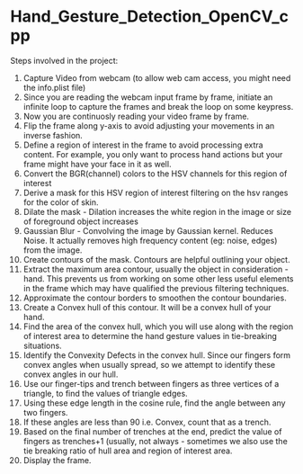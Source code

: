 # Hand_Gesture_Detection_OpenCV_cpp

Steps involved in the project:

1. Capture Video from webcam (to allow web cam access, you might need the info.plist file)
2. Since you are reading the webcam input frame by frame, initiate an infinite loop to capture the frames and break the loop on some keypress.
3. Now you are continuosly reading your video frame by frame.
4. Flip the frame along y-axis to avoid adjusting your movements in an inverse fashion.
5. Define a region of interest in the frame to avoid processing extra content. For example, you only want to process hand actions but your frame might have your face in it as well. 
6. Convert the BGR(channel) colors to the HSV channels for this region of interest
7. Derive a mask for this HSV region of interest filtering on the hsv ranges for the color of skin.
8. Dilate the mask - Dilation increases the white region in the image or size of foreground object increases
9. Gaussian Blur - Convolving the image by Gaussian kernel. Reduces Noise. It actually removes high frequency content (eg: noise, edges) from the image.
10. Create contours of the mask. Contours are helpful outlining your object.
11. Extract the maximum area contour, usually the object in consideration - hand. This prevents us from working on some other less useful elements in the frame which may have qualified the previous filtering techniques.
12. Approximate the contour borders to smoothen the contour boundaries.
13. Create a Convex hull of this contour. It will be a convex hull of your hand.
14. Find the area of the convex hull, which you will use along with the region of interest area to determine the hand gesture values in tie-breaking situations.
15. Identify the Convexity Defects in the convex hull. Since our fingers form convex angles when usually spread, so we attempt to identify these convex angles in our hull.
16. Use our finger-tips and trench between fingers as three vertices of a triangle, to find the values of triangle edges.
17. Using these edge length in the cosine rule, find the angle between any two fingers.
18. If these angles are less than 90 i.e. Convex, count that as a trench.
19. Based on the final number of trenches at the end, predict the value of fingers as trenches+1 (usually, not always - sometimes we also use the tie breaking ratio of hull area and region of interest area.
20. Display the frame.
